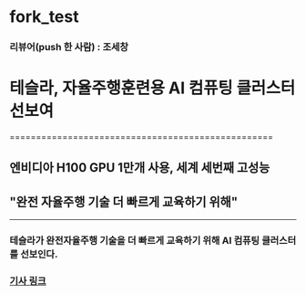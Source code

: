 # fork_test

### 리뷰어(push 한 사람) : 조세창

# 테슬라, 자율주행훈련용 AI 컴퓨팅 클러스터 선보여
==================================================

## 엔비디아 **H100 GPU 1만개 사용, 세계 세번째 고성능**   
## "완전 자율주행 기술 더 빠르게 교육하기 위해"   

-------------------------------------------------   

### 테슬라가 완전자율주행 기술을 더 빠르게 교육하기 위해 AI 컴퓨팅 클러스터를 선보인다.

### [기사 링크 ](https://www.hankyung.com/article/202308309256i)

